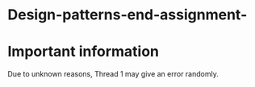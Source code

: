# Design-patterns-end-assignment-
# Important information
Due to unknown reasons, Thread 1 may give an error randomly.